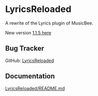 LyricsReloaded
==============

A rewrite of the Lyrics plugin of MusicBee.

New version [1.1.5 here](https://github.com/mbfrankz/LyricsReloaded/releases/download/v1.1.5/mb_LyricsReloaded.zip)

Bug Tracker
-----------
GitHub: [LyricsReloaded](https://github.com/mbfrankz/LyricsReloaded/issues)

Documentation
-------------
[LyricsReloaded/README.md](LyricsReloaded/README.md)
